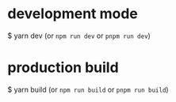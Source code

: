 # development mode

\$ yarn dev (or `npm run dev` or `pnpm run dev`)

# production build

\$ yarn build (or `npm run build` or `pnpm run build`)

```

```
